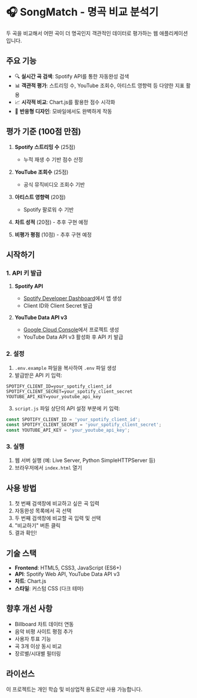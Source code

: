 # 🎧 SongMatch - 명곡 비교 분석기

두 곡을 비교해서 어떤 곡이 더 명곡인지 객관적인 데이터로 평가하는 웹 애플리케이션입니다.

## 주요 기능

- 🔍 **실시간 곡 검색**: Spotify API를 통한 자동완성 검색
- 📊 **객관적 평가**: 스트리밍 수, YouTube 조회수, 아티스트 영향력 등 다양한 지표 활용
- 📈 **시각적 비교**: Chart.js를 활용한 점수 시각화
- 📱 **반응형 디자인**: 모바일에서도 완벽하게 작동

## 평가 기준 (100점 만점)

1. **Spotify 스트리밍 수** (25점)
   - 누적 재생 수 기반 점수 산정

2. **YouTube 조회수** (25점)
   - 공식 뮤직비디오 조회수 기반

3. **아티스트 영향력** (20점)
   - Spotify 팔로워 수 기반

4. **차트 성적** (20점) - 추후 구현 예정
5. **비평가 평점** (10점) - 추후 구현 예정

## 시작하기

### 1. API 키 발급

1. **Spotify API**
   - [Spotify Developer Dashboard](https://developer.spotify.com/dashboard)에서 앱 생성
   - Client ID와 Client Secret 발급

2. **YouTube Data API v3**
   - [Google Cloud Console](https://console.cloud.google.com)에서 프로젝트 생성
   - YouTube Data API v3 활성화 후 API 키 발급

### 2. 설정

1. `.env.example` 파일을 복사하여 `.env` 파일 생성
2. 발급받은 API 키 입력:
```
SPOTIFY_CLIENT_ID=your_spotify_client_id
SPOTIFY_CLIENT_SECRET=your_spotify_client_secret
YOUTUBE_API_KEY=your_youtube_api_key
```

3. `script.js` 파일 상단의 API 설정 부분에 키 입력:
```javascript
const SPOTIFY_CLIENT_ID = 'your_spotify_client_id';
const SPOTIFY_CLIENT_SECRET = 'your_spotify_client_secret';
const YOUTUBE_API_KEY = 'your_youtube_api_key';
```

### 3. 실행

1. 웹 서버 실행 (예: Live Server, Python SimpleHTTPServer 등)
2. 브라우저에서 `index.html` 열기

## 사용 방법

1. 첫 번째 검색창에 비교하고 싶은 곡 입력
2. 자동완성 목록에서 곡 선택
3. 두 번째 검색창에 비교할 곡 입력 및 선택
4. "비교하기" 버튼 클릭
5. 결과 확인!

## 기술 스택

- **Frontend**: HTML5, CSS3, JavaScript (ES6+)
- **API**: Spotify Web API, YouTube Data API v3
- **차트**: Chart.js
- **스타일**: 커스텀 CSS (다크 테마)

## 향후 개선 사항

- Billboard 차트 데이터 연동
- 음악 비평 사이트 평점 추가
- 사용자 투표 기능
- 곡 3개 이상 동시 비교
- 장르별/시대별 필터링

## 라이선스

이 프로젝트는 개인 학습 및 비상업적 용도로만 사용 가능합니다.